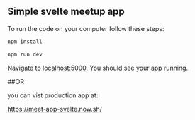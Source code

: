 ## Simple svelte meetup app

To run the code on your computer follow these steps:

```bash
npm install
```

```bash
npm run dev
```

Navigate to [localhost:5000](http://localhost:5000). You should see your app running.

##OR

you can vist production app at:

https://meet-app-svelte.now.sh/
